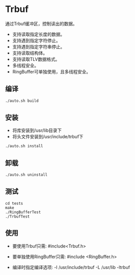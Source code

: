 # Trbuf

通过Trbuf缓冲区，控制读出的数据。

- 支持读取指定长度的数据。
- 支持遇到指定字符停止。
- 支持遇到指定字符串停止。
- 支持读取结构体。
- 支持读取TLV数据格式。
- 多线程安全。
- RingBuffer可单独使用，且多线程安全。

## 编译

```sh
./auto.sh build
```

## 安装

- 将库安装到/usr/lib目录下
- 将头文件安装到/usr/include/trbuf下

```sh
./auto.sh install
```

## 卸载

```sh
./auto.sh uninstall
```

## 测试

```
cd tests
make
./RingBufferTest
./TrbufTest
```

## 使用

- 要使用Trbuf只需: #include<Trbuf.h>

- 要单独使用RingBuffer只需: #include <RingBuffer.h>

- 编译时指定编译选项: -I /usr/include/trbuf -L /usr/lib -ltrbuf